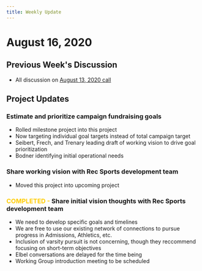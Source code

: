 ```yaml
---
title: Weekly Update
---
```

# August 16, 2020
## Previous Week's Discussion
- All discussion on [August 13, 2020 call](../../meetings/2020-08-13.md)

## Project Updates
### Estimate and prioritize campaign fundraising goals
- Rolled milestone project into this project
- Now targeting individual goal targets instead of total campaign target
- Seibert, Frech, and Trenary leading draft of working vision to drive goal prioritization
- Bodner identifying initial operational needs

### Share working vision with Rec Sports development team
- Moved this project into upcoming project

### <span style='color:#ffcc00'>COMPLETED -</span> Share initial vision thoughts with Rec Sports development team
- We need to develop specific goals and timelines
- We are free to use our existing network of connections to pursue progress in Admissions, Athletics, etc.
- Inclusion of varsity pursuit is not concerning, though they reccommend focusing on short-term objectives
- Elbel conversations are delayed for the time being
- Working Group introduction meeting to be scheduled
